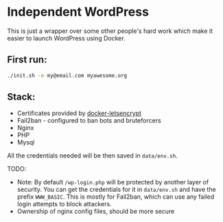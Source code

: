 # Independent WordPress
This is just a wrapper over some other people's hard work which make it easier to launch WordPress using Docker.

## First run:
```bash
./init.sh -e my@email.com myawesome.org 
```

## Stack:
 * Certificates provided by [docker-letsencrypt](https://github.com/linuxserver/docker-letsencrypt/blob/master/README.md)
 * Fail2ban - configured to ban bots and bruteforcers
 * Nginx
 * PHP 
 * Mysql
 
All the credentials needed will be then saved in `data/env.sh`.

TODO:
  *  Note: By default `/wp-login.php` will be protected by another layer of security. 
     You can get the credentials for it in `data/env.sh` and have the prefix `WWW_BASIC`.
     This is mostly for Fail2ban, which can use any failed login attempts to block attackers.
  * Ownership of nginx config files, should be more secure 